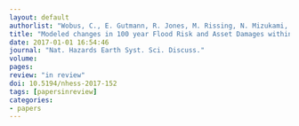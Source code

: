```yaml
---
layout: default
authorlist: "Wobus, C., E. Gutmann, R. Jones, M. Rissing, N. Mizukami, M. Lorie, H. Mahoney, A.W. Wood, D. Mills, and J. Martinich"
title: "Modeled changes in 100 year Flood Risk and Asset Damages within Mapped Floodplains of the Contiguous United States"
date: 2017-01-01 16:54:46
journal: "Nat. Hazards Earth Syst. Sci. Discuss."
volume:
pages: 
review: "in review"
doi: 10.5194/nhess-2017-152
tags: [papersinreview]
categories:
- papers
---
```


